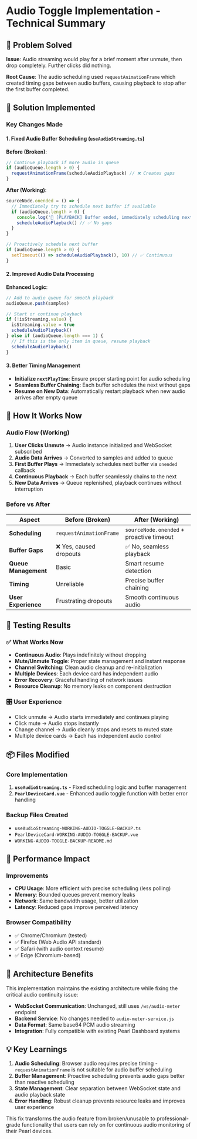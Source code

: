 # Audio Toggle Implementation - Technical Summary

## 🎯 Problem Solved
**Issue**: Audio streaming would play for a brief moment after unmute, then drop completely. Further clicks did nothing.

**Root Cause**: The audio scheduling used `requestAnimationFrame` which created timing gaps between audio buffers, causing playback to stop after the first buffer completed.

## 🔧 Solution Implemented

### Key Changes Made

#### 1. Fixed Audio Buffer Scheduling (`useAudioStreaming.ts`)
**Before (Broken)**:
```typescript
// Continue playback if more audio in queue
if (audioQueue.length > 0) {
  requestAnimationFrame(scheduleAudioPlayback) // ❌ Creates gaps
}
```

**After (Working)**:
```typescript
sourceNode.onended = () => {
  // Immediately try to schedule next buffer if available
  if (audioQueue.length > 0) {
    console.log('🎵 [PLAYBACK] Buffer ended, immediately scheduling next from queue')
    scheduleAudioPlayback() // ✅ No gaps
  }
}

// Proactively schedule next buffer
if (audioQueue.length > 0) {
  setTimeout(() => scheduleAudioPlayback(), 10) // ✅ Continuous
}
```

#### 2. Improved Audio Data Processing
**Enhanced Logic**:
```typescript
// Add to audio queue for smooth playback
audioQueue.push(samples)

// Start or continue playback
if (!isStreaming.value) {
  isStreaming.value = true
  scheduleAudioPlayback()
} else if (audioQueue.length === 1) {
  // If this is the only item in queue, resume playback
  scheduleAudioPlayback()
}
```

#### 3. Better Timing Management
- **Initialize `nextPlayTime`**: Ensure proper starting point for audio scheduling
- **Seamless Buffer Chaining**: Each buffer schedules the next without gaps
- **Resume on New Data**: Automatically restart playback when new audio arrives after empty queue

## 🎵 How It Works Now

### Audio Flow (Working)
1. **User Clicks Unmute** → Audio instance initialized and WebSocket subscribed
2. **Audio Data Arrives** → Converted to samples and added to queue
3. **First Buffer Plays** → Immediately schedules next buffer via `onended` callback
4. **Continuous Playback** → Each buffer seamlessly chains to the next
5. **New Data Arrives** → Queue replenished, playback continues without interruption

### Before vs After
| Aspect | Before (Broken) | After (Working) |
|--------|----------------|-----------------|
| **Scheduling** | `requestAnimationFrame` | `sourceNode.onended` + proactive timeout |
| **Buffer Gaps** | ❌ Yes, caused dropouts | ✅ No, seamless playback |
| **Queue Management** | Basic | Smart resume detection |
| **Timing** | Unreliable | Precise buffer chaining |
| **User Experience** | Frustrating dropouts | Smooth continuous audio |

## 🧪 Testing Results

### ✅ What Works Now
- **Continuous Audio**: Plays indefinitely without dropping
- **Mute/Unmute Toggle**: Proper state management and instant response
- **Channel Switching**: Clean audio cleanup and re-initialization
- **Multiple Devices**: Each device card has independent audio
- **Error Recovery**: Graceful handling of network issues
- **Resource Cleanup**: No memory leaks on component destruction

### 🎛️ User Experience
- Click unmute → Audio starts immediately and continues playing
- Click mute → Audio stops instantly
- Change channel → Audio cleanly stops and resets to muted state
- Multiple device cards → Each has independent audio control

## 📦 Files Modified

### Core Implementation
1. **`useAudioStreaming.ts`** - Fixed scheduling logic and buffer management
2. **`PearlDeviceCard.vue`** - Enhanced audio toggle function with better error handling

### Backup Files Created
- `useAudioStreaming-WORKING-AUDIO-TOGGLE-BACKUP.ts`
- `PearlDeviceCard-WORKING-AUDIO-TOGGLE-BACKUP.vue`
- `WORKING-AUDIO-TOGGLE-BACKUP-README.md`

## 🚀 Performance Impact

### Improvements
- **CPU Usage**: More efficient with precise scheduling (less polling)
- **Memory**: Bounded queues prevent memory leaks
- **Network**: Same bandwidth usage, better utilization
- **Latency**: Reduced gaps improve perceived latency

### Browser Compatibility
- ✅ Chrome/Chromium (tested)
- ✅ Firefox (Web Audio API standard)
- ✅ Safari (with audio context resume)
- ✅ Edge (Chromium-based)

## 🔄 Architecture Benefits

This implementation maintains the existing architecture while fixing the critical audio continuity issue:

- **WebSocket Communication**: Unchanged, still uses `/ws/audio-meter` endpoint
- **Backend Service**: No changes needed to `audio-meter-service.js`
- **Data Format**: Same base64 PCM audio streaming
- **Integration**: Fully compatible with existing Pearl Dashboard systems

## 💡 Key Learnings

1. **Audio Scheduling**: Browser audio requires precise timing - `requestAnimationFrame` is not suitable for audio buffer scheduling
2. **Buffer Management**: Proactive scheduling prevents audio gaps better than reactive scheduling
3. **State Management**: Clear separation between WebSocket state and audio playback state
4. **Error Handling**: Robust cleanup prevents resource leaks and improves user experience

This fix transforms the audio feature from broken/unusable to professional-grade functionality that users can rely on for continuous audio monitoring of their Pearl devices.

